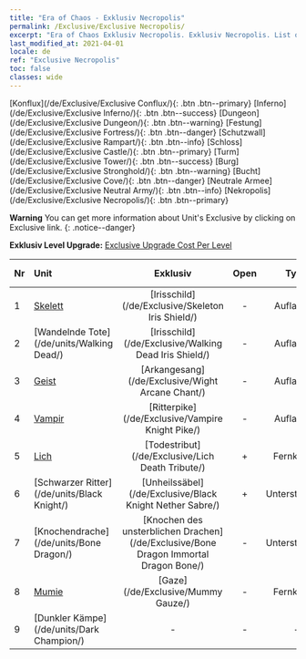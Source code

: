 ```yaml
---
title: "Era of Chaos - Exklusiv Necropolis"
permalink: /Exclusive/Exclusive Necropolis/
excerpt: "Era of Chaos Exklusiv Necropolis. Exklusiv Necropolis. List of Exklusiv Necropolis in Era of Chaos"
last_modified_at: 2021-04-01
locale: de
ref: "Exclusive Necropolis"
toc: false
classes: wide
---
```

 [Konflux](/de/Exclusive/Exclusive Conflux/){: .btn .btn--primary} [Inferno](/de/Exclusive/Exclusive Inferno/){: .btn .btn--success} [Dungeon](/de/Exclusive/Exclusive Dungeon/){: .btn .btn--warning} [Festung](/de/Exclusive/Exclusive Fortress/){: .btn .btn--danger} [Schutzwall](/de/Exclusive/Exclusive Rampart/){: .btn .btn--info} [Schloss](/de/Exclusive/Exclusive Castle/){: .btn .btn--primary} [Turm](/de/Exclusive/Exclusive Tower/){: .btn .btn--success} [Burg](/de/Exclusive/Exclusive Stronghold/){: .btn .btn--warning} [Bucht](/de/Exclusive/Exclusive Cove/){: .btn .btn--danger} [Neutrale Armee](/de/Exclusive/Exclusive Neutral Army/){: .btn .btn--info} [Nekropolis](/de/Exclusive/Exclusive Necropolis/){: .btn .btn--primary} 

**Warning** You can get more information about Unit's Exclusive by clicking on Exclusive link. 
{: .notice--danger}

 **Exklusiv Level Upgrade:** [Exclusive Upgrade Cost Per Level](/Exclusive/ExclusiveUpgradeCostPerLevel/)

  | Nr |         Unit        | Exklusiv | Open  |    Type   |  Item to Rank UP      |  Skin   |
  |:---|:--------------------|:-------------:|:-----:|:---------:|:---------------------:|:-------:|
  | 1  | [Skelett](/de/units/Skeleton/) | [Irisschild](/de/Exclusive/Skeleton Iris Shield/) | - | Aufladung | [Irisschild-Token](/de/Items/con_913/) | - |
  | 2  | [Wandelnde Tote](/de/units/Walking Dead/) | [Irisschild](/de/Exclusive/Walking Dead Iris Shield/) | - | Aufladung | [Irisschild-Token](/de/Items/con_913/) | - |
  | 3  | [Geist](/de/units/Wight/) | [Arkangesang](/de/Exclusive/Wight Arcane Chant/) | - | Aufladung | [Arkangesang-Token](/de/Items/con_915/) | - |
  | 4  | [Vampir](/de/units/Vampire/) | [Ritterpike](/de/Exclusive/Vampire Knight Pike/) | - | Aufladung | [Ritterpike-Token](/de/Items/con_916/) | - |
  | 5  | [Lich](/de/units/Lich/) | [Todestribut](/de/Exclusive/Lich Death Tribute/) | + | Fernkampf | [Todestribut-Token](/de/Items/con_978/) | [Todestribut-Spezialskin](/de/Items/con_646/) |
  | 6  | [Schwarzer Ritter](/de/units/Black Knight/) | [Unheilssäbel](/de/Exclusive/Black Knight Nether Sabre/) | + | Unterstützung | [Unheilssäbel-Token](/de/Items/con_979/) | [Unheilssäbel-Spezialskin](/de/Items/con_647/) |
  | 7  | [Knochendrache](/de/units/Bone Dragon/) | [Knochen des unsterblichen Drachen](/de/Exclusive/Bone Dragon Immortal Dragon Bone/) | - | Unterstützung | [„Knochen des unsterblichen Drachen“-Token](/de/Items/con_980/) | [„Knochen des unsterblichen Drachen“-Spezialskin](/de/Items/con_648/) |
  | 8  | [Mumie](/de/units/Mummy/) | [Gaze](/de/Exclusive/Mummy Gauze/) | - | Fernkampf | [Gaze-Token](/de/Items/con_981/) | [Gaze-Spezialskin](/de/Items/con_649/) |
  | 9  | [Dunkler Kämpe](/de/units/Dark Champion/) | - | - | - | none | none |

